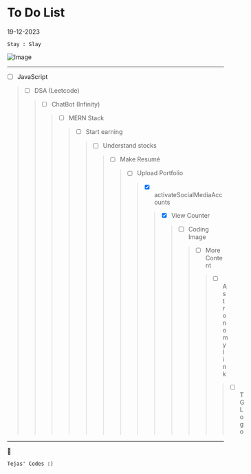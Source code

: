 # To Do List

19-12-2023
```
Stay : Slay 
```

![Image](https://static.wikia.nocookie.net/nitrome/images/b/b3/Space-hopper_idle.gif/revision/latest/thumbnail/width/160/height/160?cb=20181016181826])

---

- [ ] JavaScript
>- [ ] DSA (Leetcode)
>>- [ ] ChatBot (Infinity)
>>>- [ ] MERN Stack
>>>>- [ ] Start earning
>>>>>- [ ] Understand stocks
>>>>>>- [ ] Make Resumé
>>>>>>>- [ ] Upload Portfolio
>>>>>>>>- [x] activateSocialMediaAccounts
>>>>>>>>>- [x] View Counter
>>>>>>>>>>- [ ] Coding Image
>>>>>>>>>>>- [ ] More Content
>>>>>>>>>>>>- [ ] Astronomy link
>>>>>>>>>>>>>- [ ] TG Logo

---


:rocket:

    Tejas' Codes :)
